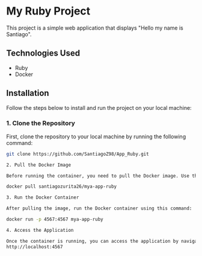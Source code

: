 # My Ruby Project

This project is a simple web application that displays "Hello my name is Santiago".

## Technologies Used

- Ruby
- Docker

## Installation

Follow the steps below to install and run the project on your local machine:

### 1. Clone the Repository

First, clone the repository to your local machine by running the following command:

```bash
git clone https://github.com/SantiagoZ98/App_Ruby.git

2. Pull the Docker Image

Before running the container, you need to pull the Docker image. Use the following command to do so:

docker pull santiagozurita26/mya-app-ruby

3. Run the Docker Container

After pulling the image, run the Docker container using this command:

docker run -p 4567:4567 mya-app-ruby

4. Access the Application

Once the container is running, you can access the application by navigating to the following URL in your web browser:
http://localhost:4567
